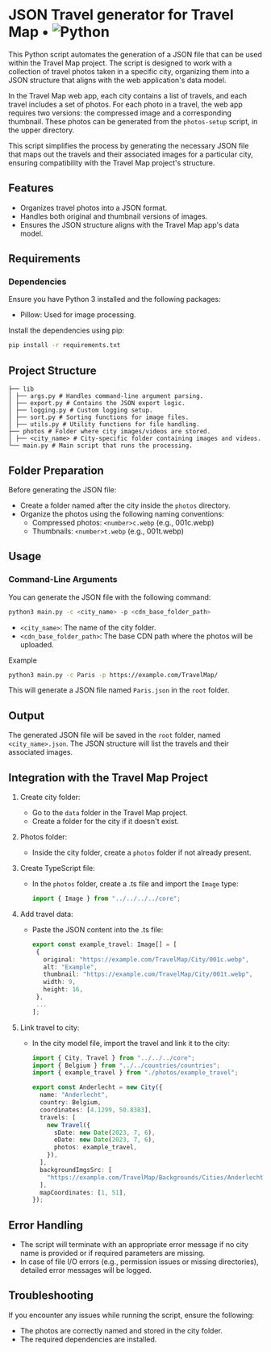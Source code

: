 # JSON Travel generator for Travel Map • ![Python](https://img.shields.io/badge/python-3670A0?style=for-the-badge&logo=python&logoColor=ffdd54)

This Python script automates the generation of a JSON file that can be used within the Travel Map project. The script is designed to work with a collection of travel photos taken in a specific city, organizing them into a JSON structure that aligns with the web application's data model.

In the Travel Map web app, each city contains a list of travels, and each travel includes a set of photos. For each photo in a travel, the web app requires two versions: the compressed image and a corresponding thumbnail. These photos can be generated from the `photos-setup` script, in the upper directory.

This script simplifies the process by generating the necessary JSON file that maps out the travels and their associated images for a particular city, ensuring compatibility with the Travel Map project's structure.

## Features

- Organizes travel photos into a JSON format.
- Handles both original and thumbnail versions of images.
- Ensures the JSON structure aligns with the Travel Map app's data model.

## Requirements

### Dependencies

Ensure you have Python 3 installed and the following packages:

- Pillow: Used for image processing.

Install the dependencies using pip:

```bash
pip install -r requirements.txt
```

## Project Structure

```text
├── lib
│ ├── args.py # Handles command-line argument parsing.
│ ├── export.py # Contains the JSON export logic.
│ ├── logging.py # Custom logging setup.
│ ├── sort.py # Sorting functions for image files.
│ ├── utils.py # Utility functions for file handling.
├── photos # Folder where city images/videos are stored.
│ ├── <city_name> # City-specific folder containing images and videos.
└── main.py # Main script that runs the processing.
```

## Folder Preparation

Before generating the JSON file:

- Create a folder named after the city inside the `photos` directory.
- Organize the photos using the following naming conventions:
  - Compressed photos: `<number>c.webp` (e.g., 001c.webp)
  - Thumbnails: `<number>t.webp` (e.g., 001t.webp)

## Usage

### Command-Line Arguments

You can generate the JSON file with the following command:

```bash
python3 main.py -c <city_name> -p <cdn_base_folder_path>
```

- `<city_name>`: The name of the city folder.
- `<cdn_base_folder_path>`: The base CDN path where the photos will be uploaded.

Example

```bash
python3 main.py -c Paris -p https://example.com/TravelMap/
```

This will generate a JSON file named `Paris.json` in the `root` folder.

## Output

The generated JSON file will be saved in the `root` folder, named `<city_name>.json`.
The JSON structure will list the travels and their associated images.

## Integration with the Travel Map Project

1.  Create city folder:
    - Go to the `data` folder in the Travel Map project.
    - Create a folder for the city if it doesn't exist.
2.  Photos folder:
    - Inside the city folder, create a `photos` folder if not already present.
3.  Create TypeScript file:
    - In the `photos` folder, create a .ts file and import the `Image` type:
      ```typescript
      import { Image } from "../../../../core";
      ```
4.  Add travel data:
    - Paste the JSON content into the .ts file:
      ```typescript
      export const example_travel: Image[] = [
       {
         original: "https://example.com/TravelMap/City/001c.webp",
         alt: "Example",
         thumbnail: "https://example.com/TravelMap/City/001t.webp",
         width: 9,
         height: 16,
       },
       ...
      ];
      ```
5.  Link travel to city:

    - In the city model file, import the travel and link it to the city:

      ```typescript
      import { City, Travel } from "../../../core";
      import { Belgium } from "../../countries/countries";
      import { example_travel } from "./photos/example_travel";

      export const Anderlecht = new City({
        name: "Anderlecht",
        country: Belgium,
        coordinates: [4.1299, 50.8383],
        travels: [
          new Travel({
            sDate: new Date(2023, 7, 6),
            eDate: new Date(2023, 7, 6),
            photos: example_travel,
          }),
        ],
        backgroundImgsSrc: [
          "https://example.com/TravelMap/Backgrounds/Cities/Anderlecht.webp",
        ],
        mapCoordinates: [1, 51],
      });
      ```

## Error Handling

- The script will terminate with an appropriate error message if no city name is provided or if required parameters are missing.
- In case of file I/O errors (e.g., permission issues or missing directories), detailed error messages will be logged.

## Troubleshooting

If you encounter any issues while running the script, ensure the following:

- The photos are correctly named and stored in the city folder.
- The required dependencies are installed.
